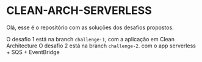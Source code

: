# CLEAN-ARCH-SERVERLESS
Olá, esse é o repositório com as soluções dos desafios propostos.

O desafio 1 está na branch `challenge-1`, com a aplicação em Clean Architecture
O desafio 2 está na branch `challenge-2`. com o app serverless + SQS + EventBridge
